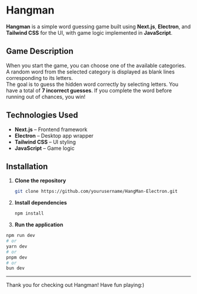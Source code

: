 # Hangman

**Hangman** is a simple word guessing game built using **Next.js**, **Electron**, and **Tailwind CSS** for the UI, with game logic implemented in **JavaScript**.

## Game Description

When you start the game, you can choose one of the available categories. A random word from the selected category is displayed as blank lines corresponding to its letters.  
The goal is to guess the hidden word correctly by selecting letters. You have a total of **7 incorrect guesses**. If you complete the word before running out of chances, you win!  

## Technologies Used

- **Next.js** – Frontend framework  
- **Electron** – Desktop app wrapper  
- **Tailwind CSS** – UI styling  
- **JavaScript** – Game logic  

## Installation

1. **Clone the repository**
   ```bash
   git clone https://github.com/yourusername/HangMan-Electron.git

2. **Install dependencies**
   ```bash
   npm install
   
3. **Run the application**
```bash
npm run dev
# or
yarn dev
# or
pnpm dev
# or
bun dev
```

---

Thank you for checking out Hangman! Have fun playing:)


